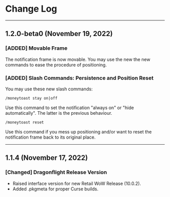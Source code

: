 # Change Log

---

## 1.2.0-beta0 (November 19, 2022)

### [ADDED] Movable Frame

The notification frame is now movable.
You may use the new the new commands to ease the procedure of positioning.

### [ADDED] Slash Commands: Persistence and Position Reset

You may use these new slash commands:

    /moneytoast stay on|off

Use this command to set the notification "always on" or "hide automatically". The latter is the previous behaviour.

    /moneytoast reset

Use this command if you mess up positioning and/or want to reset the notification frame back to its original place.

---

## 1.1.4 (November 17, 2022)

### [Changed] Dragonflight Release Version

- Raised interface version for new Retail WoW Release (10.0.2).
- Added .pkgmeta for proper Curse builds.
